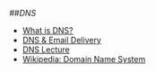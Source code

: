 ##_DNS_

- [What is DNS?](http://dyn.com/dynedu-what-is-dns/)
- [DNS & Email Delivery](http://dyn.com/dynedu-videos-dns-email-delivery-explained/)
- [DNS Lecture](https://www.youtube.com/watch?v=Hk0FjTIxSrI)
- [Wikipedia: Domain Name System](http://en.wikipedia.org/wiki/Domain_Name_System)
